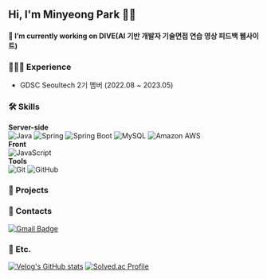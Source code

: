 ## Hi, I'm Minyeong Park 🖐🏻

#### 🔭 I’m currently working on DIVE(AI 기반 개발자 기술면접 연습 영상 피드백 웹사이트)

### 👩🏻‍💻  Experience
- GDSC Seoultech 2기 멤버 (2022.08 ~ 2023.05) 

### 🛠️  Skills 
**Server-side** <br>
![Java](https://img.shields.io/badge/Java-007396.svg?&style=flat-square&logo=Java&logoColor=white)
![Spring](https://img.shields.io/badge/Spring-6DB33F.svg?&style=flat-square&logo=Spring&logoColor=white)
![Spring Boot](https://img.shields.io/badge/SpringBoot-6DB33F?style=flat-square&logo=SpringBoot&logoColor=white)
![MySQL](https://img.shields.io/badge/MySQL-4479A1?style=flat-square&logo=MySQL&logoColor=white)
![Amazon AWS](https://img.shields.io/badge/AmazonAWS-232F3E?style=flat-square&logo=amazonaws&logoColor=white) <br>
**Front** <br>
![JavaScript](https://img.shields.io/badge/JavaScript-F7DF1E.svg?&style=flat-square&logo=JavaScript&logoColor=white) <br>
**Tools** <br>
![Git](https://img.shields.io/badge/Git-F05032?style=flat-square&logo=git&logoColor=white)
![GitHub](https://img.shields.io/badge/GitHub-181717?style=flat-square&logo=GitHub&logoColor=white) 
### 🧩  Projects

### 💬  Contacts  
[![Gmail Badge](https://img.shields.io/badge/Gmail-d14836?style=flat-square&logo=Gmail&logoColor=white&link=mailto:1030pmy@gmail.com)](mailto:1030pmy@gmail.com)


### 🔎 Etc.
[![Velog's GitHub stats](https://velog-readme-stats.vercel.app/api?name=minyeongg)](https://velog.io/@minyeongg/Github-Action%EC%9C%BC%EB%A1%9C-CICD-%EA%B5%AC%EC%B6%95%ED%95%98%EA%B8%B0)
[![Solved.ac Profile](http://mazassumnida.wtf/api/v2/generate_badge?boj=1030pmy)](https://solved.ac/1030pmy/)

